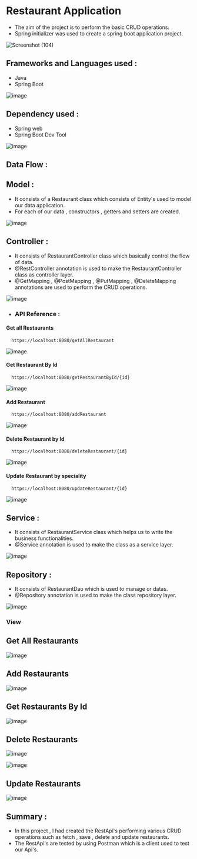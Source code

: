 
# Restaurant Application

- The aim of the project is to perform the basic CRUD operations.
- Spring initializer was used to create a spring boot application project.

![Screenshot (104)](https://user-images.githubusercontent.com/112794922/233850631-14ac95fc-4401-4b21-b999-98a6d772ed54.png)


## Frameworks and Languages used :

- Java
- Spring Boot

![image](https://user-images.githubusercontent.com/112794922/233851570-e5a8f17c-63c0-431a-b4e0-7ef1ac70d0bd.png)


## Dependency used :

- Spring web
- Spring Boot Dev Tool

![image](https://user-images.githubusercontent.com/112794922/233851580-0d8a6074-fbca-4b2a-9b6b-9e0326ef4097.png)


## Data Flow :

## Model : 

- It consists of a Restaurant class which consists of Entity's used to model our data application.
- For each of our data , constructors , getters and setters are created.

![image](https://user-images.githubusercontent.com/112794922/233851593-1b184c83-eb9e-4f21-9f17-aabfd0da892e.png)


## Controller : 

- It consists of RestaurantController class which basically control the flow of data.
- @RestController annotation is used to make the RestaurantController class as controller layer.
- @GetMapping , @PostMapping , @PutMapping , @DeleteMapping annotations are used to perform the CRUD operations.

![image](https://user-images.githubusercontent.com/112794922/233851600-090b6287-1486-4eaa-9290-33bac50d620a.png)





- ### API Reference :

#### Get all Restaurants

```http
  https://localhost:8080/getAllRestaurant
```

![image](https://user-images.githubusercontent.com/112794922/233851617-1c507ed8-d3cf-4e4b-bd60-1ecf8cdc641b.png)


#### Get Restaurant By Id

```http
  https://localhost:8080/getRestaurantById/{id}
```

![image](https://user-images.githubusercontent.com/112794922/233851631-5f6a1502-f822-4872-8bc2-284abd3be55b.png)


#### Add Restaurant

```http
  https://localhost:8080/addRestaurant
```

![image](https://user-images.githubusercontent.com/112794922/233851643-fd3d5dbd-b4b1-4ef5-b141-2741d8a620ed.png)


#### Delete Restaurant by Id

```http
  https://localhost:8080/deleteRestaurant/{id}
```

![image](https://user-images.githubusercontent.com/112794922/233851661-2c06a76c-03b1-42c7-9310-42636507ae6d.png)


#### Update Restaurant by speciality

```http
  https://localhost:8080/updateRestaurant/{id}
```

![image](https://user-images.githubusercontent.com/112794922/233851673-dc546582-7840-4729-86a8-a0360f9d917b.png)


## Service : 

- It consists of RestaurantService class which helps us to write the business functionalities.
- @Service annotation is used to make the class as a service layer.

![image](https://user-images.githubusercontent.com/112794922/233851682-130fcff8-d965-4fc3-a11e-09f0a6c5ea49.png)


## Repository :

- It consists of RestaurantDao which is used to manage or datas.
- @Repository annotation is used to make the class repository layer.

![image](https://user-images.githubusercontent.com/112794922/233851695-3dae451f-3e63-4688-89a3-e7fdaa6d552c.png)


### View
## Get All Restaurants

![image](https://user-images.githubusercontent.com/112794922/233850740-d202a353-75e7-4555-89f0-0a51c0846991.png)

## Add Restaurants

![image](https://user-images.githubusercontent.com/112794922/233850762-7c02a742-1092-4b26-9a7d-08e85ed9a91f.png)

## Get Restaurants By Id

![image](https://user-images.githubusercontent.com/112794922/233850797-b1895476-ac84-47c9-a82a-ebe76998e6b6.png)

 ## Delete Restaurants
 
 ![image](https://user-images.githubusercontent.com/112794922/233850838-5f209a68-e5bf-4065-8a2d-4a824260a5b5.png)
 
![image](https://user-images.githubusercontent.com/112794922/233850848-7614352f-1775-4a51-b56e-785d5526ec86.png)

## Update Restaurants

![image](https://user-images.githubusercontent.com/112794922/233850866-7edcbf82-9ba9-498d-bdbf-a2c3bf1b4c1a.png)



## Summary :

- In this project , I had created the RestApi's performing various CRUD operations such as fetch , save , delete and update restaurants.
- The RestApi's are tested by using Postman which is a client used to test our Api's.

